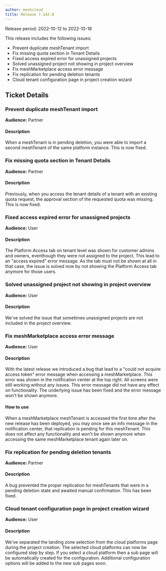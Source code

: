 ```yaml
---
author: meshcloud
title: Release 7.142.0
---
```


Release period: 2022-10-12 to 2022-10-18

This release includes the following issues:
* Prevent duplicate meshTenant import
* Fix missing quota section in Tenant Details
* Fixed access expired error for unassigned projects
* Solved unassigned project not showing in project overview
* Fix meshMarketplace access error message
* Fix replication for pending deletion tenants
* Cloud tenant configuration page in project creation wizard
<!--truncate-->

## Ticket Details
### Prevent duplicate meshTenant import
**Audience:** Partner


#### Description
When a meshTenant is in pending deletion, you were able to import a second meshTenant of the same platform instance. This is now fixed.

### Fix missing quota section in Tenant Details
**Audience:** Partner


#### Description
Previously, when you access the tenant details of a tenant with an existing quota request, the approval section of the requested quota was missing. This is now fixed.

### Fixed access expired error for unassigned projects
**Audience:** User


#### Description
The Platform Access tab on tenant level was shown for customer admins and owners, eventhough they were not assigned to the project. This lead to an "access expired" error message. As the tab must not be shown at all in that case, the issue is solved now by not showing the Platform Access tab anymore for those users.

### Solved unassigned project not showing in project overview
**Audience:** User


#### Description
We've solved the issue that sometimes unassigned projects are not included in the project overview.

### Fix meshMarketplace access error message
**Audience:** User


#### Description
With the latest release we introduced a bug that lead to a "could not acquire access token" error message
when accessing a meshMarketplace. This error was shown in the notification center at the top right. All screens
were still working without any issues. This error message did not have any effect on functionality. The underlying
issue has been fixed and the error message won't be shown anymore.

#### How to use
When a meshMarketplace meshTenant is accessed the first time after the new release has been deployed, you may once see
an info message in the notification center, that replication is pending for this meshTenant. This does not affect any
functionality and won't be shown anymore when accessing the same meshMarketplace tenant again later on.

### Fix replication for pending deletion tenants
**Audience:** Partner


#### Description
A bug prevented the proper replication for meshTenants that were in a 
pending deletion state and awaited manual confirmation. This has been fixed.

### Cloud tenant configuration page in project creation wizard
**Audience:** User


#### Description
We've separated the landing zone selection from the cloud platforms page during the project creation. The selected cloud platforms can now be configured step by step. If you select a cloud platform then a sub page will be automatically created for the configuration. Additional configuration options will be added to the new sub pages soon.


